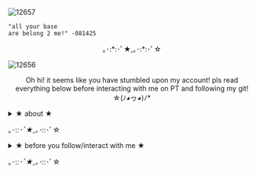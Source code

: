 ![12657](https://github.com/user-attachments/assets/df434e8f-1583-4769-a19e-e2865b5c2005)

```
"all your base
are belong 2 me!" -081425
```

<p align="center"> ｡･:*:･ﾟ★,｡･:*:･ﾟ☆
  
![12656](https://github.com/user-attachments/assets/278f3d69-b4ab-488a-a387-c4caf91be843)


<p align="center">Oh hi! it seems like you have stumbled upon my account! pls read everything below before interacting with me on PT and following my git! ☆(ﾉ◕ヮ◕)ﾉ*
  
<details>

<summary> ★ about ★ </summary>

![12602](https://github.com/user-attachments/assets/4f16b8cf-dc67-412a-958f-16e7024a1994)


☆ i usually go by the name, mari but you can also call me n7 if you want! you will usually see me on the forsaken area with my best friends: [@CASTRONXVA] , [@Zepphyrite] , and [@thefakecultist]

my pronouns are she/her but i don't mind being being called as they/them too (cause i usually use alot of male characters as my ponies in PT.) 

i am an artist/writer who's over 18 as well and i usually draw original characters most entirely.

i heavily kin 007n7 from forsaken. i'm also a yumejoshi (non-sharing mostly) and i also love canon x oc.

</details>

｡･:*:･ﾟ★,｡･:*:･ﾟ☆

<details>
  
<summary> ★ before you follow/interact with me ★ </summary>

![12603](https://github.com/user-attachments/assets/e5d0be08-bdca-47dc-9973-1eb67e2218e3)

☆ i'm a semi-verbal/non-verbal so i'll barely talk unless you're one of my close friends cause 

☆ i don't mind if you guys do some c+h with me 

i am an artist/writer who's over 18 as well and i usually draw original characters most entirely.

i heavily kin 007n7 from forsaken. i'm also a yumejoshi (non-sharing mostly) and i also love canon x oc.

</details>

｡･:*:･ﾟ★,｡･:*:･ﾟ☆
